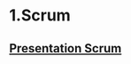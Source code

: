 # 1.Scrum

## [Presentation Scrum](https://tome.app/tech-talks-k6/scrum-clmvnto7001yzpn7bovivbde6)


